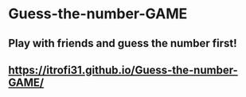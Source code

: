 # Guess-the-number-GAME

## Play with friends and guess the number first!

## https://itrofi31.github.io/Guess-the-number-GAME/
